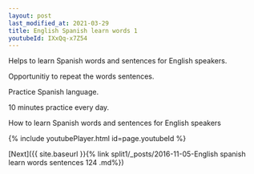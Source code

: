 ```yaml
---
layout: post
last_modified_at: 2021-03-29
title: English Spanish learn words 1 
youtubeId: IXxQq-x7Z54
---
```

 
 
Helps to learn Spanish words and sentences for English speakers.

Opportunitiy to repeat the words sentences. 

Practice Spanish language. 
 
10 minutes practice every day. 
 
How to learn Spanish words and sentences for English speakers 
 
{% include youtubePlayer.html id=page.youtubeId %}
 
 
[Next]({{ site.baseurl }}{% link  split1/_posts/2016-11-05-English spanish learn words sentences 124 .md%})
 
